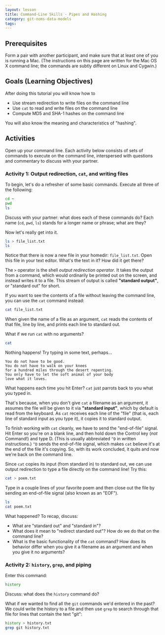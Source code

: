 ```yaml
---
layout: lesson
title: Command-Line Skills - Pipes and Hashing
category: git-noms-data-models
tags:
---
```


## Prerequisites

Form a pair with another participant, and make sure that at least one of you is running a Mac.  (The instructions on this page are written for the Mac OS X command line; the commands are subtly different on Linux and Cygwin.)

## Goals (Learning Objectives)

After doing this tutorial you will know how to

- Use stream redirection to write files on the command line
- Use `cat` to read and write files on the command line
- Compute MD5 and SHA-1 hashes on the command line

You will also know the meaning and characteristics of "hashing".

## Activities

Open up your command line.  Each activity below consists of sets of commands to execute on the command line, interspersed with questions and commentary to  discuss with your partner.

### Activity 1: Output redirection, `cat`, and writing files

To begin, let's do a refresher of some basic commands.  Execute all three of the following:

```bash
cd ~
pwd
ls
```

Discuss with your partner: what does each of these commands do?  Each name (`cd`, `pwd`, `ls`) stands for a longer name or phrase; what are they?

Now let's really get into it.

```bash
ls > file_list.txt
ls
```

Notice that there is now a new file in your homedir: `file_list.txt`.  Open this file in your text editor.  What's the text in it?  How did it get there?

The `>` operator is the shell *output redirection operator*.  It takes the output from a command, which would ordinarily be printed out on the screen, and instead writes it to a file.  This stream of output is called **"standard output"**, or "standard out" for short.

If you want to see the contents of a file without leaving the command line, you can use the `cat` command instead:

```bash
cat file_list.txt
```

When given the name of a file as an argument, `cat` reads the contents of that file, line by line, and prints each line to standard out.

What if we run `cat` with no arguments?

```bash
cat
```

Nothing happens!  Try typing in some text, perhaps...

```
You do not have to be good.
You do not have to walk on your knees
for a hundred miles through the desert repenting.
You only have to let the soft animal of your body
love what it loves.
```

What happens each time you hit Enter?  `cat` just parrots back to you what you typed in.

That's because, when you don't give `cat` a filename as an argument, it assumes the file will be given to it via **"standard input"**, which by default is read from the keyboard.  As `cat` receives each line of the "file" (that is, each line of standard input as you type it), it copies it to standard output.

To finish working with `cat` cleanly, we have to send the "end-of-file" signal.  Hit Enter so you're on a blank line, and then hold down the Control key (*not* Command!) and type D.  (This is usually abbreviated `^D` in written instructions.)  `^D` sends the end-of-file signal, which makes `cat` believe it's at the end of the file it's copying.  So, with its work concluded, it quits and now we're back on the command line.

Since `cat` copies its input (from standard in) to standard out, we can use output redirection to type a file directly on the command line!  Try this:

```bash
cat > poem.txt
```

Type in a couple lines of your favorite poem and then close out the file by sending an end-of-file signal (also known as an "EOF").

```bash
ls
cat poem.txt
```

What happened?  To recap, discuss:

- What are "standard out" and "standard in"?
- What does it mean to "redirect standard out"?  How do we do that on the command line?
- What is the basic functionality of the `cat` command?  How does its behavior differ when you give it a filename as an argument and when you give it no arguments?

### Activity 2: `history`, `grep`, and piping

Enter this command:

```bash
history
```

Discuss: what does the `history` command do?

What if we wanted to find all the `git` commands we'd entered in the past?  We could write the history to a file and then use `grep` to search through that file for lines that contain the text "git":

```bash
history > history.txt
grep git history.txt
```


